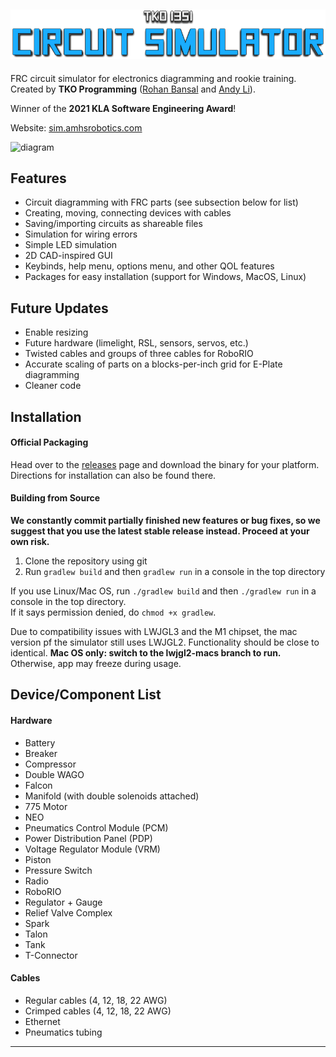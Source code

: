 ![TKO Circuit Simulator](https://github.com/MittyRobotics/tko-electronics-sim/blob/master/assets/img/logo/circuitsim.png)
---

FRC circuit simulator for electronics diagramming and rookie training.<br>
Created by **TKO Programming** ([Rohan Bansal](https://github.com/Rohan-Bansal) and [Andy Li](https://github.com/AndyLi23)).

Winner of the **2021 KLA Software Engineering Award**!

Website: [sim.amhsrobotics.com](https://sim.amhsrobotics.com)

![diagram](https://www.chiefdelphi.com/uploads/default/original/3X/4/b/4b3d36734577676d8211377c06b7b3f657fd1967.png)

## Features

- Circuit diagramming with FRC parts (see subsection below for list)
- Creating, moving, connecting devices with cables
- Saving/importing circuits as shareable files
- Simulation for wiring errors
- Simple LED simulation
- 2D CAD-inspired GUI
- Keybinds, help menu, options menu, and other QOL features
- Packages for easy installation (support for Windows, MacOS, Linux)

## Future Updates

- Enable resizing
- Future hardware (limelight, RSL, sensors, servos, etc.) 
- Twisted cables and groups of three cables for RoboRIO
- Accurate scaling of parts on a blocks-per-inch grid for E-Plate diagramming
- Cleaner code

## Installation

#### Official Packaging

Head over to the [releases](https://github.com/MittyRobotics/tko-electronics-sim/releases) page and download the binary for your platform. Directions for installation can also be found there.

#### Building from Source

**We constantly commit partially finished new features or bug fixes, so we suggest that you use the latest stable release instead. Proceed at your own risk.**

1. Clone the repository using git
2. Run `gradlew build` and then `gradlew run` in a console in the top directory

If you use Linux/Mac OS, run `./gradlew build` and then `./gradlew run` in a console in the top directory. <br>
If it says permission denied, do `chmod +x gradlew`.

Due to compatibility issues with LWJGL3 and the M1 chipset, the mac version pf the simulator still uses LWJGL2. Functionality should be close to identical. **Mac OS only: switch to the lwjgl2-macs branch to run.** Otherwise, app may freeze during usage.

## Device/Component List

#### Hardware
- Battery<br>
- Breaker<br>
- Compressor<br>
- Double WAGO<br>
- Falcon<br>
- Manifold (with double solenoids attached)<br>
- 775 Motor<br>
- NEO<br>
- Pneumatics Control Module (PCM)<br>
- Power Distribution Panel (PDP)<br>
- Voltage Regulator Module (VRM)<br>
- Piston<br>
- Pressure Switch<br>
- Radio<br>
- RoboRIO<br>
- Regulator + Gauge<br>
- Relief Valve Complex<br>
- Spark<br>
- Talon<br>
- Tank<br>
- T-Connector<br>

#### Cables

- Regular cables (4, 12, 18, 22 AWG)
- Crimped cables (4, 12, 18, 22 AWG)
- Ethernet
- Pneumatics tubing

---
